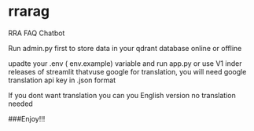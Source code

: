 # rrarag
RRA FAQ Chatbot

Run admin.py first to store data in your qdrant database online or offline 

upadte your .env ( env.example)  variable and run app.py 
or use V1 inder releases of streamlit thatvuse google for translation, you will need google translation api key in .json format 

If you dont want translation you can you English version no translation needed 


###Enjoy!!! 
